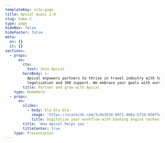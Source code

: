 ```yaml
---
templateKey: site-page
title: Apical quasi 2.0
slug: home-2
type: page
hideNav: false
hideFooter: false
meta:
  en: {}
  it: {}
sections:
  - props:
      en:
        cta:
          text: Join Apical
        heroBody: >-
          Apical enpowers partners to thrive in travel industry with technology
          legalization and 360 support. We embrace your goals with ours
        title: Partner and grow with Apical
    type: HomeHero
  - props:
      en:
        slides:
          - body: bla bla bla
            image: 'https://ucarecdn.com/2c4e3b10-8071-468a-bf34-056f3cc78c11/'
            title: Digitalize your workflow with booking engine technolog
        title: 'How Apical helps you '
        titleCenter: true
    type: Presentation
---
```


